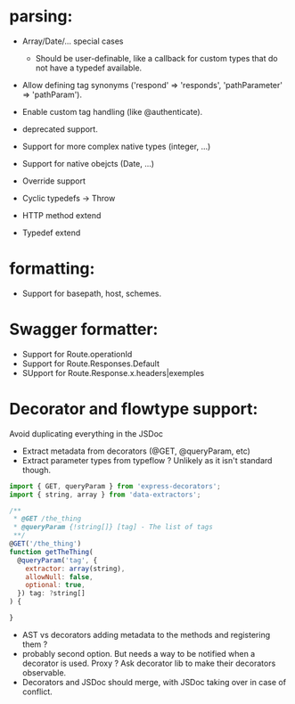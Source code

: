 # parsing:

- Array/Date/... special cases
  - Should be user-definable, like a callback for custom types that do not have a typedef available.
- Allow defining tag synonyms ('respond' => 'responds', 'pathParameter' => 'pathParam').
- Enable custom tag handling (like @authenticate).
- deprecated support.

- Support for more complex native types (integer, ...)
- Support for native obejcts (Date, ...)
- Override support
- Cyclic typedefs -> Throw
- HTTP method extend
- Typedef extend

# formatting:

- Support for basepath, host, schemes.

# Swagger formatter:

- Support for Route.operationId
- Support for Route.Responses.Default
- SUpport for Route.Response.x.headers|exemples

# Decorator and flowtype support:

Avoid duplicating everything in the JSDoc

- Extract metadata from decorators (@GET, @queryParam, etc)
- Extract parameter types from typeflow ? Unlikely as it isn't standard though.

```javascript
import { GET, queryParam } from 'express-decorators';
import { string, array } from 'data-extractors';

/**
 * @GET /the_thing
 * @queryParam {!string[]} [tag] - The list of tags
 **/
@GET('/the_thing')
function getTheThing(
  @queryParam('tag', {
    extractor: array(string),
    allowNull: false,
    optional: true,
  }) tag: ?string[]
) {

}
```

- AST vs decorators adding metadata to the methods and registering them ?
- probably second option. But needs a way to be notified when a decorator is used. Proxy ? Ask decorator lib to make their decorators observable.
- Decorators and JSDoc should merge, with JSDoc taking over in case of conflict.
